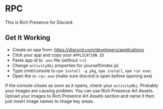 # RPC

This is Rich Presence for Discord.

## Get It Working

-   Create an app from: https://discord.com/developers/applications
-   Click your app and copy your `APPLICATION ID`
-   Paste app id to `.env` file (without <>)
-   Change `activityObj` properties for yourself(index.js)
-   Type cmd/console to `npm install -g pkg`, `npm install`, `npm run exec`
-   Open the `dc-rpc.exe` (make sure discord is open before opening exe)

If the console closes as soon as it opens, check your `activityObj`. Probably your images are causing problem. You can use Rich Presence Art Assets. Upload your images to Rich Presence Art Assets section and name it then just insert image names to image key areas.
